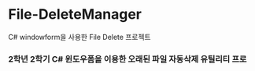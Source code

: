 # File-DeleteManager
C# windowform을 사용한 File Delete 프로젝트

### 2학년 2학기 C# 윈도우폼을 이용한 오래된 파일 자동삭제 유틸리티 프로
